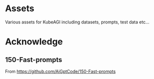 # Assets
Various assets for KubeAGI including datasets, prompts, test data etc...

# Acknowledge

## 150-Fast-prompts
From https://github.com/AiGptCode/150-Fast-prompts
